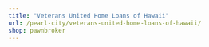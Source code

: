```yaml
---
title: "Veterans United Home Loans of Hawaii"
url: /pearl-city/veterans-united-home-loans-of-hawaii/
shop: pawnbroker
---
```

